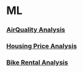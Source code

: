 # ML

### [AirQuality Analysis](https://github.com/jieunlim/ML/blob/main/AirQuality%20Analysis.ipynb)

### [Housing Price Analysis](https://github.com/jieunlim/ML/blob/main/Housing%20Price%20Analysis.ipynb)

### [Bike Rental Analysis](https://github.com/jieunlim/ML/blob/main/Bike%20Sharing%20System.pdf)

